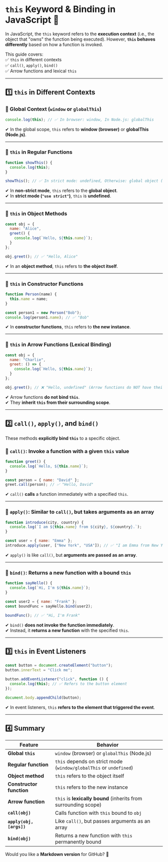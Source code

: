 # **`this` Keyword & Binding in JavaScript** 🚀  

In JavaScript, the `this` keyword refers to the **execution context** (i.e., the object that "owns" the function being executed). However, **`this` behaves differently** based on how a function is invoked.  

This guide covers:  
✅ `this` in different contexts  
✅ `call()`, `apply()`, `bind()`  
✅ Arrow functions and lexical `this`  

---

## **1️⃣ `this` in Different Contexts**
### **🔹 Global Context (`window` or `globalThis`)**
```js
console.log(this); // ✅ In browser: window, In Node.js: globalThis
```
✔ In the global scope, `this` refers to **window (browser)** or **globalThis (Node.js)**.

---

### **🔹 `this` in Regular Functions**
```js
function showThis() {
  console.log(this);
}

showThis(); // ✅ In strict mode: undefined, Otherwise: global object (window/globalThis)
```
✔ In **non-strict mode**, `this` refers to the **global object**.  
✔ In **strict mode (`"use strict"`)**, `this` is **undefined**.  

---

### **🔹 `this` in Object Methods**
```js
const obj = {
  name: "Alice",
  greet() {
    console.log(`Hello, ${this.name}`);
  }
};

obj.greet(); // ✅ "Hello, Alice"
```
✔ In an **object method**, `this` refers to **the object itself**.  

---

### **🔹 `this` in Constructor Functions**
```js
function Person(name) {
  this.name = name;
}

const person1 = new Person("Bob");
console.log(person1.name); // ✅ "Bob"
```
✔ In **constructor functions**, `this` refers to **the new instance**.  

---

### **🔹 `this` in Arrow Functions (Lexical Binding)**
```js
const obj = {
  name: "Charlie",
  greet: () => {
    console.log(`Hello, ${this.name}`);
  }
};

obj.greet(); // ❌ "Hello, undefined" (Arrow functions do NOT have their own `this`)
```
✔ Arrow functions **do not bind `this`**.  
✔ They **inherit `this` from their surrounding scope**.  

---

## **2️⃣ `call()`, `apply()`, and `bind()`**
These methods **explicitly bind `this`** to a specific object.

### **🔹 `call()`: Invoke a function with a given `this` value**
```js
function greet() {
  console.log(`Hello, ${this.name}`);
}

const person = { name: "David" };
greet.call(person); // ✅ "Hello, David"
```
✔ `call()` **calls** a function immediately with a specified `this`.  

---

### **🔹 `apply()`: Similar to `call()`, but takes arguments as an array**
```js
function introduce(city, country) {
  console.log(`I am ${this.name} from ${city}, ${country}.`);
}

const user = { name: "Emma" };
introduce.apply(user, ["New York", "USA"]); // ✅ "I am Emma from New York, USA."
```
✔ `apply()` is like `call()`, but **arguments are passed as an array**.

---

### **🔹 `bind()`: Returns a new function with a bound `this`**
```js
function sayHello() {
  console.log(`Hi, I'm ${this.name}`);
}

const user2 = { name: "Frank" };
const boundFunc = sayHello.bind(user2);

boundFunc(); // ✅ "Hi, I'm Frank"
```
✔ `bind()` **does not invoke the function immediately**.  
✔ Instead, it **returns a new function** with the specified `this`.  

---

## **3️⃣ `this` in Event Listeners**
```js
const button = document.createElement("button");
button.innerText = "Click me";

button.addEventListener("click", function () {
  console.log(this); // ✅ Refers to the button element
});

document.body.appendChild(button);
```
✔ In event listeners, `this` **refers to the element that triggered the event**.  

---

## **4️⃣ Summary**
| Feature | Behavior |
|---------|----------|
| **Global `this`** | `window` (browser) or `globalThis` (Node.js) |
| **Regular function** | `this` depends on strict mode (`window/globalThis` or `undefined`) |
| **Object method** | `this` refers to the object itself |
| **Constructor function** | `this` refers to the new instance |
| **Arrow function** | `this` is **lexically bound** (inherits from surrounding scope) |
| **`call(obj)`** | Calls function with `this` bound to `obj` |
| **`apply(obj, [args])`** | Like `call()`, but passes arguments as an array |
| **`bind(obj)`** | Returns a new function with `this` permanently bound |

Would you like a **Markdown version** for GitHub? 🚀